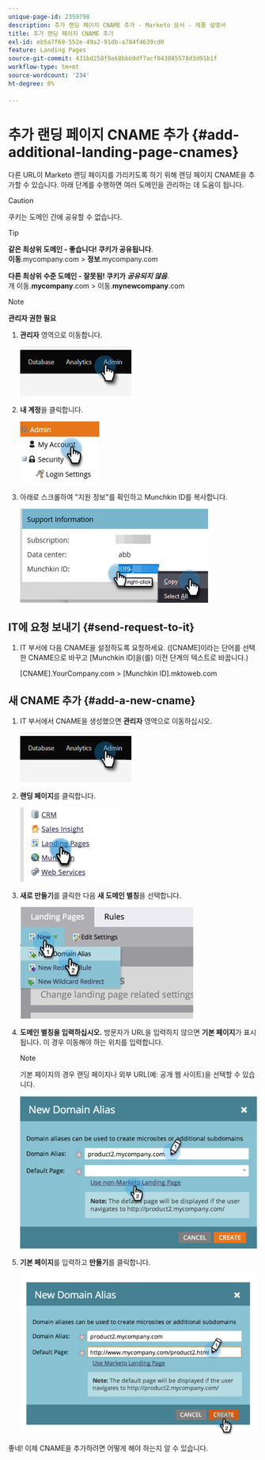```yaml
---
unique-page-id: 2359798
description: 추가 랜딩 페이지 CNAME 추가 - Marketo 문서 - 제품 설명서
title: 추가 랜딩 페이지 CNAME 추가
exl-id: eb5a7f69-552e-49a2-91db-a784f4639cd0
feature: Landing Pages
source-git-commit: 431bd258f9a68bbb9df7acf043085578d3d91b1f
workflow-type: tm+mt
source-wordcount: '234'
ht-degree: 0%

---
```


# 추가 랜딩 페이지 CNAME 추가 {#add-additional-landing-page-cnames}

다른 URL이 Marketo 랜딩 페이지를 가리키도록 하기 위해 랜딩 페이지 CNAME을 추가할 수 있습니다. 아래 단계를 수행하면 여러 도메인을 관리하는 데 도움이 됩니다.

>[!CAUTION]
>
>쿠키는 도메인 간에 공유할 수 없습니다.

>[!TIP]
>
>**같은 최상위 도메인 - 좋습니다! 쿠키가 공유됩니다**.<br/> **이동**.mycompany.com > **정보**.mycompany.com
>
>**다른 최상위 수준 도메인 - 잘못됨! 쿠키가 _공유되지 않음_**.<br/>개 이동.**mycompany**.com > 이동.**mynewcompany**.com

>[!NOTE]
>
>**관리자 권한 필요**

1. **관리자** 영역으로 이동합니다.

   ![](assets/add-additional-landing-page-cnames-1.png)

1. **내 계정**&#x200B;을 클릭합니다.

   ![](assets/add-additional-landing-page-cnames-2.png)

1. 아래로 스크롤하여 &quot;지원 정보&quot;를 확인하고 Munchkin ID를 복사합니다.

   ![](assets/add-additional-landing-page-cnames-3.png)

## IT에 요청 보내기 {#send-request-to-it}

1. IT 부서에 다음 CNAME을 설정하도록 요청하세요. ([CNAME]이라는 단어를 선택한 CNAME으로 바꾸고 [Munchkin ID]을(를) 이전 단계의 텍스트로 바꿉니다.)

   [CNAME].YourCompany.com > [Munchkin ID].mktoweb.com

## 새 CNAME 추가 {#add-a-new-cname}

1. IT 부서에서 CNAME을 생성했으면 **관리자** 영역으로 이동하십시오.

   ![](assets/add-additional-landing-page-cnames-4.png)

1. **랜딩 페이지**&#x200B;를 클릭합니다.

   ![](assets/add-additional-landing-page-cnames-5.png)

1. **새로 만들기**&#x200B;를 클릭한 다음 **새 도메인 별칭**&#x200B;을 선택합니다.

   ![](assets/add-additional-landing-page-cnames-6.png)

1. **도메인 별칭을 입력하십시오.** 방문자가 URL을 입력하지 않으면 **기본 페이지**&#x200B;가 표시됩니다. 이 경우 이동해야 하는 위치를 입력합니다.

   >[!NOTE]
   >
   >기본 페이지의 경우 랜딩 페이지나 외부 URL(예: 공개 웹 사이트)을 선택할 수 있습니다.

   ![](assets/add-additional-landing-page-cnames-7.png)

1. **기본 페이지**&#x200B;를 입력하고 **만들기**&#x200B;를 클릭합니다.

   ![](assets/add-additional-landing-page-cnames-8.png)

좋네! 이제 CNAME을 추가하려면 어떻게 해야 하는지 알 수 있습니다.
